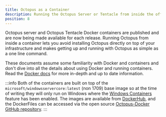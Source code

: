 ```yaml
---
title: Octopus as a Container
description: Running the Octopus Server or Tentacle from inside the official Docker container
position: 8
---
```


Octopus server and Octopus Tentacle Docker containers are published and are now being made available for each release. Running Octopus from inside a container lets you avoid installing Octopus directly on top of your infrastructure and makes getting up and running with Octopus as simple as a one line command.

These documents assume some familiarity with Docker and containers and don't dive into all the details about using Docker and running containers. Read the [Docker docs](https://docs.docker.com/) for more in-depth and up to date information.

:::info
Both of the containers are built on top of the `microsoft/windowsservercore:latest` (non 1709) base image so at the time of writing they will only run on Windows where the [Windows Containers](https://docs.microsoft.com/en-us/virtualization/windowscontainers/about/) feature has been enabled. The images are available from [DockerHub](https://hub.docker.com/r/octopusdeploy/), and the DockerFiles can be accessed via the open source [Octopus-Docker GitHub repository](https://github.com/OctopusDeploy/Octopus-Docker).
:::
